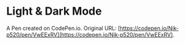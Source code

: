 # Light & Dark Mode

A Pen created on CodePen.io. Original URL: [https://codepen.io/Nik-p520/pen/VwEExRV](https://codepen.io/Nik-p520/pen/VwEExRV).

